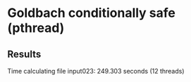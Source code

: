 # Goldbach conditionally safe (pthread)

## Results 
Time calculating file input023: 249.303 seconds (12 threads)
